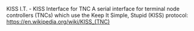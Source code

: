 KISS I.T. - KISS Interface for TNC
A serial interface for terminal node controllers (TNCs) which use the Keep It Simple, Stupid (KISS) protocol: https://en.wikipedia.org/wiki/KISS_(TNC)
